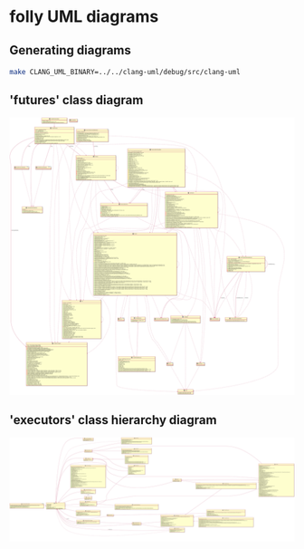# folly UML diagrams

## Generating diagrams

```bash
make CLANG_UML_BINARY=../../clang-uml/debug/src/clang-uml
```

## 'futures' class diagram

![puml](puml/futures_class_diagram.svg)

## 'executors' class hierarchy diagram

![puml](puml/executors_hierarchy_class_diagram.svg)

